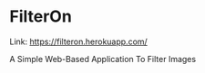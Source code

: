# FilterOn

Link: https://filteron.herokuapp.com/

A Simple Web-Based Application To Filter Images

